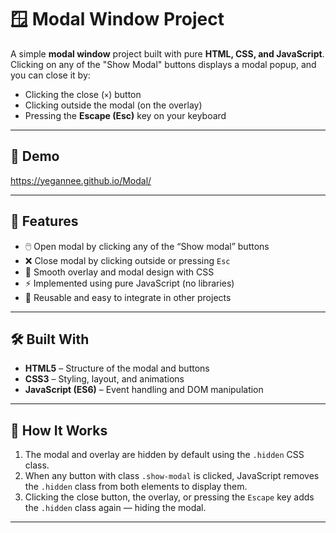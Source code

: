 # 🪟 Modal Window Project

A simple **modal window** project built with pure **HTML, CSS, and JavaScript**.  
Clicking on any of the "Show Modal" buttons displays a modal popup, and you can close it by:
- Clicking the close (`×`) button  
- Clicking outside the modal (on the overlay)  
- Pressing the **Escape (Esc)** key on your keyboard  

---

## 🚀 Demo
https://yegannee.github.io/Modal/

---

## 🧠 Features

- 🖱️ Open modal by clicking any of the “Show modal” buttons  
- ❌ Close modal by clicking outside or pressing `Esc`  
- 🎨 Smooth overlay and modal design with CSS  
- ⚡ Implemented using pure JavaScript (no libraries)  
- 🧩 Reusable and easy to integrate in other projects  

---

## 🛠️ Built With

- **HTML5** – Structure of the modal and buttons  
- **CSS3** – Styling, layout, and animations  
- **JavaScript (ES6)** – Event handling and DOM manipulation  

---

## 🧩 How It Works

1. The modal and overlay are hidden by default using the `.hidden` CSS class.  
2. When any button with class `.show-modal` is clicked, JavaScript removes the `.hidden` class from both elements to display them.  
3. Clicking the close button, the overlay, or pressing the `Escape` key adds the `.hidden` class again — hiding the modal.  

---

